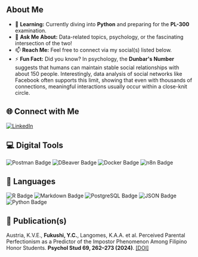 ## About Me

- 🌱 **Learning:** Currently diving into **Python** and preparing for the **PL-300** examination. 
- 💬 **Ask Me About:** Data-related topics, psychology, or the fascinating intersection of the two!  
- 📫 **Reach Me:** Feel free to connect via my social(s) listed below.  
- ⚡ **Fun Fact:** Did you know? In psychology, the **Dunbar's Number** suggests that humans can maintain stable social relationships with about 150 people. Interestingly, data analysis of social networks like Facebook often supports this limit, showing that even with thousands of connections, meaningful interactions usually occur within a close-knit circle.

## 🌐 Connect with Me
[![LinkedIn](https://img.shields.io/badge/LinkedIn-0077B5?style=flat=linkedin&logoColor=white)](https://linkedin.com/in/yuichirofukushi)

## 💻 Digital Tools
![Postman Badge](https://img.shields.io/badge/Postman-FF6C37?logo=postman&logoColor=fff&style=plastic)
![DBeaver Badge](https://img.shields.io/badge/DBeaver-382923?logo=dbeaver&logoColor=fff&style=plastic)
![Docker Badge](https://img.shields.io/badge/Docker-2496ED?logo=docker&logoColor=fff&style=plastic)
![n8n Badge](https://img.shields.io/badge/n8n-EA4B71?logo=n8n&logoColor=fff&style=plastic)


## 💬 Languages
![R Badge](https://img.shields.io/badge/R-276DC3?logo=r&logoColor=fff&style=plastic)
![Markdown Badge](https://img.shields.io/badge/Markdown-000?logo=markdown&logoColor=fff&style=plastic)
![PostgreSQL Badge](https://img.shields.io/badge/PostgreSQL-4169E1?logo=postgresql&logoColor=fff&style=plastic)
![JSON Badge](https://img.shields.io/badge/JSON-000?logo=json&logoColor=fff&style=plastic)
![Python Badge](https://img.shields.io/badge/Python-3776AB?logo=python&logoColor=fff&style=plastic)

## 📰 Publication(s)

Austria, K.V.E., **Fukushi, Y.C.**, Langomes, K.A.A. et al. Perceived Parental Perfectionism as a Predictor of the Impostor Phenomenon Among Filipino Honor Students. **Psychol Stud 69, 262–273 (2024)**. [[DOI]](https://doi.org/10.1007/s12646-024-00793-3)










